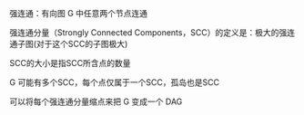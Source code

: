 强连通：有向图 G 中任意两个节点连通  

强连通分量（Strongly Connected Components，SCC）的定义是：极大的强连通子图(对于这个SCC的子图极大)

SCC的大小是指SCC所含点的数量  

G 可能有多个SCC，每个点仅属于一个SCC，孤岛也是SCC

可以将每个强连通分量缩点来把 G 变成一个 DAG